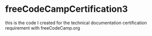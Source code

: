 # freeCodeCampCertification3
this is the code I created for the technical documentation certification requirement with freeCodeCamp.org
